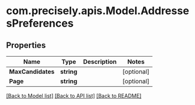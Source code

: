 # com.precisely.apis.Model.AddressesPreferences
## Properties

Name | Type | Description | Notes
------------ | ------------- | ------------- | -------------
**MaxCandidates** | **string** |  | [optional] 
**Page** | **string** |  | [optional] 

[[Back to Model list]](../README.md#documentation-for-models) [[Back to API list]](../README.md#documentation-for-api-endpoints) [[Back to README]](../README.md)

